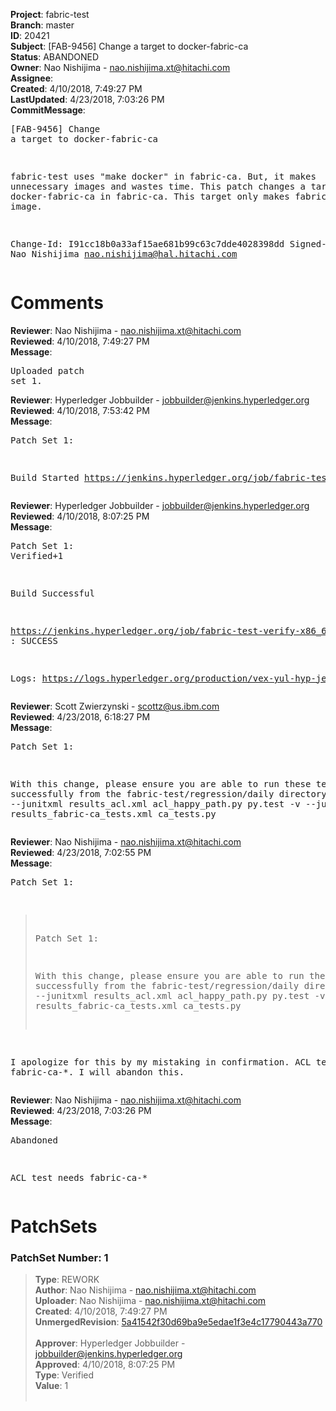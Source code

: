 <strong>Project</strong>: fabric-test<br><strong>Branch</strong>: master<br><strong>ID</strong>: 20421<br><strong>Subject</strong>: [FAB-9456] Change a target to docker-fabric-ca<br><strong>Status</strong>: ABANDONED<br><strong>Owner</strong>: Nao Nishijima - nao.nishijima.xt@hitachi.com<br><strong>Assignee</strong>:<br><strong>Created</strong>: 4/10/2018, 7:49:27 PM<br><strong>LastUpdated</strong>: 4/23/2018, 7:03:26 PM<br><strong>CommitMessage</strong>:<br><pre>[FAB-9456] Change a target to docker-fabric-ca

fabric-test uses "make docker" in fabric-ca. But, it makes unnecessary
images and wastes time.
This patch changes a target to docker-fabric-ca in fabric-ca.
This target only makes fabric-ca docker image.

Change-Id: I91cc18b0a33af15ae681b99c63c7dde4028398dd
Signed-off-by: Nao Nishijima <nao.nishijima@hal.hitachi.com>
</pre><h1>Comments</h1><strong>Reviewer</strong>: Nao Nishijima - nao.nishijima.xt@hitachi.com<br><strong>Reviewed</strong>: 4/10/2018, 7:49:27 PM<br><strong>Message</strong>: <pre>Uploaded patch set 1.</pre><strong>Reviewer</strong>: Hyperledger Jobbuilder - jobbuilder@jenkins.hyperledger.org<br><strong>Reviewed</strong>: 4/10/2018, 7:53:42 PM<br><strong>Message</strong>: <pre>Patch Set 1:

Build Started https://jenkins.hyperledger.org/job/fabric-test-verify-x86_64/1094/</pre><strong>Reviewer</strong>: Hyperledger Jobbuilder - jobbuilder@jenkins.hyperledger.org<br><strong>Reviewed</strong>: 4/10/2018, 8:07:25 PM<br><strong>Message</strong>: <pre>Patch Set 1: Verified+1

Build Successful 

https://jenkins.hyperledger.org/job/fabric-test-verify-x86_64/1094/ : SUCCESS

Logs: https://logs.hyperledger.org/production/vex-yul-hyp-jenkins-3/fabric-test-verify-x86_64/1094</pre><strong>Reviewer</strong>: Scott Zwierzynski - scottz@us.ibm.com<br><strong>Reviewed</strong>: 4/23/2018, 6:18:27 PM<br><strong>Message</strong>: <pre>Patch Set 1:

With this change, please ensure you are able to run these tests successfully from the fabric-test/regression/daily directory:
py.test -v --junitxml results_acl.xml acl_happy_path.py
py.test -v --junitxml results_fabric-ca_tests.xml ca_tests.py</pre><strong>Reviewer</strong>: Nao Nishijima - nao.nishijima.xt@hitachi.com<br><strong>Reviewed</strong>: 4/23/2018, 7:02:55 PM<br><strong>Message</strong>: <pre>Patch Set 1:

> Patch Set 1:
> 
> With this change, please ensure you are able to run these tests successfully from the fabric-test/regression/daily directory:
> py.test -v --junitxml results_acl.xml acl_happy_path.py
> py.test -v --junitxml results_fabric-ca_tests.xml ca_tests.py

I apologize for this by my mistaking in confirmation.
ACL test needs fabric-ca-*.  I will abandon this.</pre><strong>Reviewer</strong>: Nao Nishijima - nao.nishijima.xt@hitachi.com<br><strong>Reviewed</strong>: 4/23/2018, 7:03:26 PM<br><strong>Message</strong>: <pre>Abandoned

ACL test needs fabric-ca-*</pre><h1>PatchSets</h1><h3>PatchSet Number: 1</h3><blockquote><strong>Type</strong>: REWORK<br><strong>Author</strong>: Nao Nishijima - nao.nishijima.xt@hitachi.com<br><strong>Uploader</strong>: Nao Nishijima - nao.nishijima.xt@hitachi.com<br><strong>Created</strong>: 4/10/2018, 7:49:27 PM<br><strong>UnmergedRevision</strong>: [5a41542f30d69ba9e5edae1f3e4c17790443a770](https://github.com/hyperledger-gerrit-archive/fabric-test/commit/5a41542f30d69ba9e5edae1f3e4c17790443a770)<br><br><strong>Approver</strong>: Hyperledger Jobbuilder - jobbuilder@jenkins.hyperledger.org<br><strong>Approved</strong>: 4/10/2018, 8:07:25 PM<br><strong>Type</strong>: Verified<br><strong>Value</strong>: 1<br><br></blockquote>